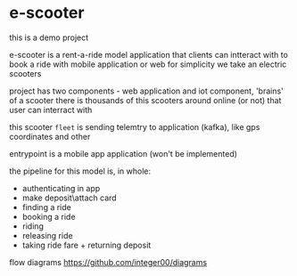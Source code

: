 # e-scooter

this is a demo project

e-scooter is a rent-a-ride model application that clients can intteract with to book a ride with mobile application or web
for simplicity we take an electric scooters

project has two components - web application and iot component, 'brains' of a scooter
there is thousands of this scooters around online (or not) that user can interract with

this scooter `fleet` is sending telemtry to application (kafka), like gps coordinates and other

entrypoint is a mobile app application (won't be implemented) 

the pipeline for this model is, in whole:

- authenticating in app
- make deposit\attach card
- finding a ride
- booking a ride
- riding
- releasing ride
- taking ride fare + returning deposit

flow diagrams https://github.com/integer00/diagrams
